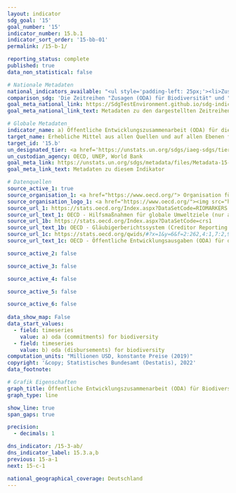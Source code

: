 ```yaml
---
layout: indicator    
sdg_goal: '15'    
goal_number: '15'    
indicator_number: 15.b.1    
indicator_sort_order: '15-bb-01'    
permalink: /15-b-1/    

reporting_status: complete    
published: true    
data_non_statistical: false    

# Nationale Metadaten    
national_indicators_available: "<ul style='padding-left: 25px;'><li>Zusagen (ODA) für Biodiversität</li> <li> Bruttoentwicklungsausgaben (ODA) für Biodiversität</li> <li> Bruttoentwicklungsausgaben (ODA) für den Forstsektor</li></ul>"    
comparison_sdg: 'Die Zeitreihen "Zusagen (ODA) für Biodiversität" und "Bruttoentwicklungsausgaben (ODA) für Biodiversität" entsprechen den globalen Metadaten. Die Zeitreihe "Bruttoentwicklungsausgaben (ODA) für den Forstsektor" bietet zusätzliche Informationen.'    
goal_meta_national_link: https://SdgTestEnvironment.github.io/sdg-indicators/public/MetaDe/15.b.1.pdf    
goal_meta_national_link_text: Metadaten zu den dargestellten Zeitreihen    

# Globale Metadaten    
indicator_name: a) Öffentliche Entwicklungszusammenarbeit (ODA) für die Erhaltung und nachhaltige Nutzung der biologischen Vielfalt und b) Einnahmen und Finanzmittel, die über die für die biologische Vielfalt maßgeblichen Wirtschaftsinstrumente generiert wurden    
target_name: Erhebliche Mittel aus allen Quellen und auf allen Ebenen für die Finanzierung einer nachhaltigen Bewirtschaftung der Wälder aufbringen und den Entwicklungsländern geeignete Anreize für den vermehrten Einsatz dieser Bewirtschaftungsform bieten, namentlich zum Zweck der Walderhaltung und Wiederaufforstung    
target_id: '15.b'    
un_designated_tier: <a href='https://unstats.un.org/sdgs/iaeg-sdgs/tier-classification/' title='Klicken Sie hier um weitere Informationen zur UN-Tier-Klassifikation zu erhalten.'  target='_blank'>Tier I</a>    
un_custodian_agency: OECD, UNEP, World Bank    
goal_meta_link: https://unstats.un.org/sdgs/metadata/files/Metadata-15-0b-01.pdf    
goal_meta_link_text: Metadaten zu diesem Indikator        

# Datenquellen
source_active_1: true
source_organisation_1: <a href="https://www.oecd.org/"> Organisation für wirtschaftliche Zusammenarbeit und Entwicklung (OECD) </a>
source_organisation_logo_1: <a href="https://www.oecd.org/"><img src="https://g205sdgs.github.io/sdg-indicators/public/OrgImgDe/oecd.png" alt="Logo oecd" style="height:60px; width:148px"/></a>
source_url_1: https://stats.oecd.org/Index.aspx?DataSetCode=RIOMARKERS
source_url_text_1: OECD - Hilfsmaßnahmen für globale Umweltziele (nur auf Englisch und Französisch verfügbar)
source_url_1b: https://stats.oecd.org/Index.aspx?DataSetCode=crs1
source_url_text_1b: OECD - Gläubigerberichtssystem (Creditor Reporting System) (nur auf Englisch und Französisch verfügbar)
source_url_1c: https://stats.oecd.org/qwids/#?x=1&y=6&f=2:262,4:1,7:2,9:85,3:269,5:3,8:85&q=2:262+4:1+7:2+9:85+3:51,269,278,196+5:3+8:85+1:10+6:2010,2011,2012,2013,2014,2015,2016,2017,2018,2019,2020
source_url_text_1c: OECD - Öffentliche Entwicklungsausgaben (ODA) für den Forstsektor (nur auf Englisch verfügbar)

source_active_2: false

source_active_3: false

source_active_4: false

source_active_5: false

source_active_6: false
    
data_show_map: False    
data_start_values: 
  - field: timeseries
    value: a) oda (commitments) for biodiversity
  - field: timeseries
    value: b) oda (disbursements) for biodiversity    
computation_units: "Millionen USD, konstante Preise (2019)"    
copyright: '&copy; Statistisches Bundesamt (Destatis), 2022'    
data_footnote:     

# Grafik Eigenschaften    
graph_title: Öffentliche Entwicklungszusammenarbeit (ODA) für Biodiversität und den Forstsektor    
graph_type: line    

show_line: true
span_gaps: true

precision:
  - decimals: 1    

dns_indicator: /15-3-ab/
dns_indicator_label: 15.3.a,b
previous: 15-a-1    
next: 15-c-1    

national_geographical_coverage: Deutschland    
---
```


<span></span>